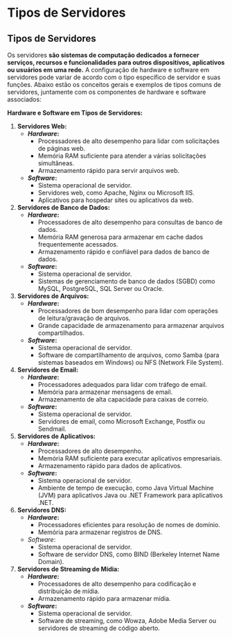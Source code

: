 # Tipos de Servidores

## ****Tipos de Servidores****

Os servidores **são sistemas de computação dedicados a fornecer serviços, recursos e funcionalidades para outros dispositivos, aplicativos ou usuários em uma rede.** A configuração de hardware e software em servidores pode variar de acordo com o tipo específico de servidor e suas funções. Abaixo estão os conceitos gerais e exemplos de tipos comuns de servidores, juntamente com os componentes de hardware e software associados:

**Hardware e Software em Tipos de Servidores:**

1. **Servidores Web:**
    - ***Hardware*:**
        - Processadores de alto desempenho para lidar com solicitações de páginas web.
        - Memória RAM suficiente para atender a várias solicitações simultâneas.
        - Armazenamento rápido para servir arquivos web.
    - ***Software*:**
        - Sistema operacional de servidor.
        - Servidores web, como Apache, Nginx ou Microsoft IIS.
        - Aplicativos para hospedar sites ou aplicativos da web.
2. **Servidores de Banco de Dados:**
    - ***Hardware*:**
        - Processadores de alto desempenho para consultas de banco de dados.
        - Memória RAM generosa para armazenar em cache dados frequentemente acessados.
        - Armazenamento rápido e confiável para dados de banco de dados.
    - ***Software*:**
        - Sistema operacional de servidor.
        - Sistemas de gerenciamento de banco de dados (SGBD) como MySQL, PostgreSQL, SQL Server ou Oracle.
3. **Servidores de Arquivos:**
    - ***Hardware*:**
        - Processadores de bom desempenho para lidar com operações de leitura/gravação de arquivos.
        - Grande capacidade de armazenamento para armazenar arquivos compartilhados.
    - ***Software*:**
        - Sistema operacional de servidor.
        - Software de compartilhamento de arquivos, como Samba (para sistemas baseados em Windows) ou NFS (Network File System).
4. **Servidores de Email:**
    - ***Hardware*:**
        - Processadores adequados para lidar com tráfego de email.
        - Memória para armazenar mensagens de email.
        - Armazenamento de alta capacidade para caixas de correio.
    - ***Software*:**
        - Sistema operacional de servidor.
        - Servidores de email, como Microsoft Exchange, Postfix ou Sendmail.
5. **Servidores de Aplicativos:**
    - ***Hardware*:**
        - Processadores de alto desempenho.
        - Memória RAM suficiente para executar aplicativos empresariais.
        - Armazenamento rápido para dados de aplicativos.
    - ***Software*:**
        - Sistema operacional de servidor.
        - Ambiente de tempo de execução, como Java Virtual Machine (JVM) para aplicativos Java ou .NET Framework para aplicativos .NET.
6. **Servidores DNS:**
    - ***Hardware*:**
        - Processadores eficientes para resolução de nomes de domínio.
        - Memória para armazenar registros de DNS.
    - *Software*:
        - Sistema operacional de servidor.
        - Software de servidor DNS, como BIND (Berkeley Internet Name Domain).
7. **Servidores de Streaming de Mídia:**
    - ***Hardware*:**
        - Processadores de alto desempenho para codificação e distribuição de mídia.
        - Armazenamento rápido para armazenar mídia.
    - ***Software*:**
        - Sistema operacional de servidor.
        - Software de streaming, como Wowza, Adobe Media Server ou servidores de streaming de código aberto.